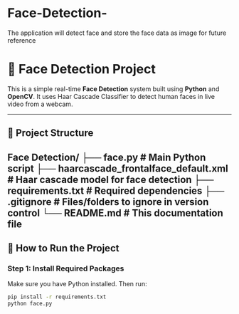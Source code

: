 # Face-Detection-
The application will detect face and store the face data as image for future reference

# 🧠 Face Detection Project

This is a simple real-time **Face Detection** system built using **Python** and **OpenCV**. It uses Haar Cascade Classifier to detect human faces in live video from a webcam.

---

## 📁 Project Structure
Face Detection/
├── face.py # Main Python script
├── haarcascade_frontalface_default.xml # Haar cascade model for face detection
├── requirements.txt # Required dependencies
├── .gitignore # Files/folders to ignore in version control
└── README.md # This documentation file
---

## 🚀 How to Run the Project

### Step 1: Install Required Packages

Make sure you have Python installed. Then run:

```bash
pip install -r requirements.txt
python face.py



